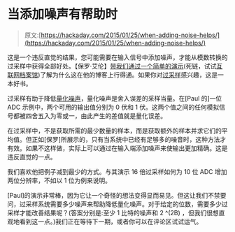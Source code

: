 # 当添加噪声有帮助时

> 原文:[https://hackaday.com/2015/01/25/when-adding-noise-helps/](https://hackaday.com/2015/01/25/when-adding-noise-helps/)

这是一个违反直觉的结果，您可能需要在输入信号中添加噪声，才能从模数转换的过采样中获得全部好处。【保罗·艾伦】[带我们通过一个简单的演示](http://www.paulallenengineering.com/blog/noise-oversampling-and-a-1-bit-adc)(死链，试试[互联网档案馆](https://web.archive.org/web/20160318101005/http://www.paulallenengineering.com/blog/noise-oversampling-and-a-1-bit-adc))了解为什么这在他的博客上行得通。如果你对[过采样](https://en.wikipedia.org/wiki/Oversampling)感兴趣，这是一本好书。

过采样有助于降低[量化噪声](https://en.wikipedia.org/wiki/Quantization_noise)，量化噪声是舍入误差的采样当量。在[Paul 的]一位 ADC 示例中，两个可用的输出值分别为 0 伏和 1 伏。这两个值之间的任何模拟信号都被四舍五入为零或一，由此产生的差值就是量化误差。

在过采样中，不是获取所需的最少数量的样本，而是获取额外的样本并求它们的平均值。但正如[保罗]所展示的，只有当系统中已经有足够多的噪音时，这种方法才有效。如果不这样做，实际上可以通过在输入端添加噪声来使输出更加精确。这是违反直觉的一点。

我们喜欢他把例子减到最少的方式。与其演示 16 倍过采样如何为 10 位 ADC 增加两位分辨率，不如以 1 位为例来说明。

[Paul]的演示非常棒，因为它让一个奇怪的想法变得显而易见。但这让我们不禁要问，过采样系统需要多少噪声来帮助降低量化噪声。对于给定的位数，需要多少过采样才能改善结果呢？(答案分别是:至少 1 比特的噪声和 2 ^(2B) ，但我们很想直观地看到这一点。)我们正在等待下一期，或者你可以在评论区试试运气。